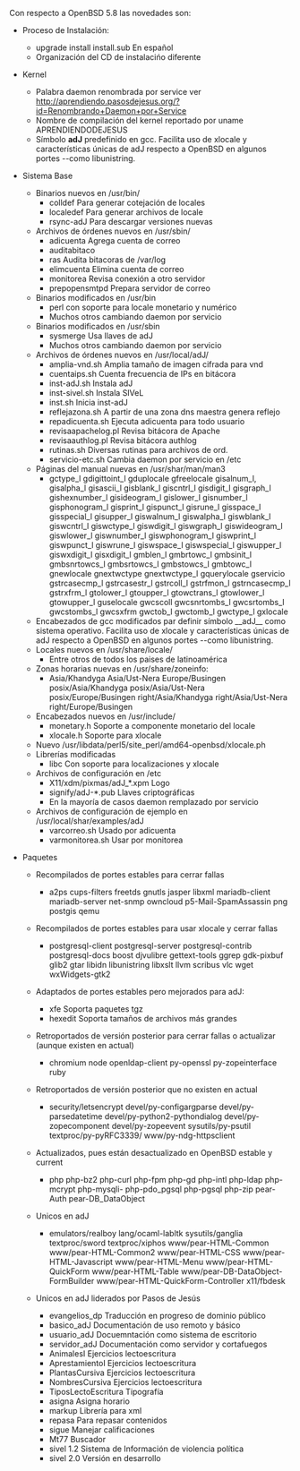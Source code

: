 Con respecto a OpenBSD 5.8 las novedades son:

* Proceso de Instalación:
	* upgrade install install.sub 	En español
	* Organización del CD de instalacińo diferente

* Kernel
	* Palabra daemon renombrada por service ver 
	<http://aprendiendo.pasosdejesus.org/?id=Renombrando+Daemon+por+Service>
	* Nombre de compilación del kernel reportado por uname APRENDIENDODEJESUS
	* Símbolo __adJ__ predefinido en gcc. Facilita uso de xlocale y características únicas de adJ respecto a OpenBSD en algunos portes --como libunistring.

* Sistema Base
	* Binarios nuevos en /usr/bin/
		* colldef 	Para generar cotejación de locales
		* localedef 	Para generar archivos de locale
		* rsync-adJ 	Para descargar versiones nuevas
	* Archivos de órdenes nuevos en /usr/sbin/
		* adicuenta 	Agrega cuenta de correo 
		* auditabitaco
		* ras Audita bitacoras de /var/log
		* elimcuenta 	Elimina cuenta de correo
		* monitorea 	Revisa conexión a otro servidor
		* prepopensmtpd 	Prepara servidor de correo
	* Binarios modificados en /usr/bin
		* perl 		con soporte para locale monetario y numérico
		* Muchos otros cambiando daemon por servicio
	* Binarios modificados en /usr/sbin
		* sysmerge	Usa llaves de adJ
		* Muchos otros cambiando daemon por servicio
	* Archivos de órdenes nuevos en /usr/local/adJ/
		* amplia-vnd.sh 	Amplia tamaño de imagen cifrada para vnd
		* cuentaips.sh 	Cuenta frecuencia de IPs en bitácora
		* inst-adJ.sh	Instala adJ
		* inst-sivel.sh	Instala SIVeL
		* inst.sh		Inicia inst-adJ
		* reflejazona.sh 	A partir de una zona dns maestra genera reflejo
		* repadicuenta.sh Ejecuta adicuenta para todo usuario
		* revisaapachelog.pl Revisa bitácora de Apache
		* revisaauthlog.pl Revisa bitácora authlog
		* rutinas.sh	Diversas rutinas para archivos de ord.
		* servicio-etc.sh	Cambia daemon por servicio en /etc
	* Páginas del manual nuevas en /usr/shar/man/man3
		* gctype_l gdigittoint_l gduplocale gfreelocale gisalnum_l,
		gisalpha_l gisascii_l gisblank_l giscntrl_l gisdigit_l
		gisgraph_l gishexnumber_l gisideogram_l gislower_l gisnumber_l
		gisphonogram_l gisprint_l gispunct_l gisrune_l gisspace_l
		gisspecial_l gisupper_l giswalnum_l giswalpha_l giswblank_l
		giswcntrl_l giswctype_l giswdigit_l giswgraph_l giswideogram_l
		giswlower_l giswnumber_l giswphonogram_l giswprint_l 
		giswpunct_l giswrune_l giswspace_l giswspecial_l giswupper_l
		giswxdigit_l gisxdigit_l gmblen_l gmbrtowc_l gmbsinit_l
		gmbsnrtowcs_l gmbsrtowcs_l gmbstowcs_l gmbtowc_l gnewlocale
		gnextwctype gnextwctype_l gquerylocale gservicio gstrcasecmp_l
		gstrcasestr_l gstrcoll_l gstrfmon_l gstrncasecmp_l gstrxfrm_l
		gtolower_l gtoupper_l gtowctrans_l gtowlower_l gtowupper_l
		guselocale gwcscoll gwcsnrtombs_l gwcsrtombs_l gwcstombs_l
		gwcsxfrm gwctob_l gwctomb_l gwctype_l gxlocale
	* Encabezados de gcc modificados par definir símbolo \_\_adJ\_\_ como sistema operativo. Facilita uso de xlocale y características únicas de adJ respecto a OpenBSD en algunos portes --como libunistring.
	* Locales nuevos en /usr/share/locale/
		* Entre otros de todos los paises de latinoamérica
	* Zonas horarias nuevas en /usr/share/zoneinfo:
		* Asia/Khandyga Asia/Ust-Nera Europe/Busingen 
		posix/Asia/Khandyga posix/Asia/Ust-Nera posix/Europe/Busingen
		right/Asia/Khandyga right/Asia/Ust-Nera right/Europe/Busingen
	* Encabezados nuevos en /usr/include/
		* monetary.h 	Soporte a componente monetario del locale
		* xlocale.h  	Soporte para xlocale
	* Nuevo /usr/libdata/perl5/site_perl/amd64-openbsd/xlocale.ph
	* Librerías modificadas
		* libc 		Con soporte para localizaciones y xlocale
	* Archivos de configuración en /etc
		* X11/xdm/pixmas/adJ_*.xpm	Logo
		* signify/adJ-*.pub	Llaves criptográficas
		* En la mayoría de casos daemon remplazado por servicio
	* Archivos de configuración de ejemplo en /usr/local/shar/examples/adJ
		* varcorreo.sh	Usado por adicuenta	
		* varmonitorea.sh	Usar por monitorea

* Paquetes
	* Recompilados de portes estables para cerrar fallas
		* a2ps cups-filters freetds gnutls jasper libxml
		mariadb-client mariadb-server net-snmp owncloud 
		p5-Mail-SpamAssassin png postgis qemu
	
	* Recompilados de portes estables para usar xlocale y cerrar fallas
		* postgresql-client postgresql-server postgresql-contrib 
		postgresql-docs boost djvulibre gettext-tools ggrep
		gdk-pixbuf glib2 gtar libidn libunistring libxslt 
		llvm scribus vlc wget wxWidgets-gtk2

	* Adaptados de portes estables pero mejorados para adJ:
		* xfe		Soporta paquetes tgz
		* hexedit 	Soporta tamaños de archivos más grandes

	* Retroportados de versión posterior para cerrar fallas o actualizar (aunque existen en actual)
		* chromium node openldap-client py-openssl py-zopeinterface ruby 

	* Retroportados de versión posterior que no existen en actual
		* security/letsencrypt devel/py-configargparse devel/py-parsedatetime 
		devel/py-python2-pythondialog devel/py-zopecomponent devel/py-zopeevent
		sysutils/py-psutil textproc/py-pyRFC3339/ www/py-ndg-httpsclient

	* Actualizados, pues están desactualizado en OpenBSD estable y current
		* php php-bz2 php-curl php-fpm php-gd php-intl php-ldap 
		php-mcrypt php-mysqli- php-pdo_pgsql php-pgsql php-zip
		pear-Auth pear-DB_DataObject
       		
	* Unicos en adJ 
		* emulators/realboy lang/ocaml-labltk sysutils/ganglia 
		textproc/sword textproc/xiphos www/pear-HTML-Common
		www/pear-HTML-Common2 www/pear-HTML-CSS www/pear-HTML-Javascript
		www/pear-HTML-Menu www/pear-HTML-QuickForm www/pear-HTML-Table
		www/pear-DB-DataObject-FormBuilder 
		www/pear-HTML-QuickForm-Controller x11/fbdesk

	* Unicos en adJ liderados por Pasos de Jesús
		* evangelios_dp	Traducción en progreso de dominio público
		* basico_adJ	Documentación de uso remoto y básico
		* usuario_adJ	Docuemntación como sistema de escritorio
		* servidor_adJ	Documentación como servidor y cortafuegos
		* AnimalesI	Ejercicios lectoescritura
		* AprestamientoI	Ejercicios lectoescritura
		* PlantasCursiva	Ejercicios lectoescritura
		* NombresCursiva	Ejercicios lectoescritura
		* TiposLectoEscritura Tipografía
		* asigna		Asigna horario
		* markup		Librería para xml
		* repasa		Para repasar contenidos
		* sigue		Manejar calificaciones
		* Mt77		Buscador
		* sivel 1.2	Sistema de Información de violencia política
		* sivel 2.0	Versión en desarrollo

